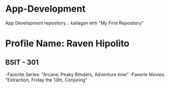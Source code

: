 # App-Development
App Development repository... kailagan ehh "My First Repository"



# Profile Name: Raven Hipolito
## BSIT - 301

-Favorite Series: "Arcane, Peaky Blinders, Adventure time"
-Favorie Movies: "Extraction, Friday the 13th, Conjuring"
